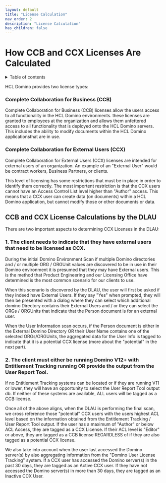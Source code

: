 ```yaml
---
layout: default
title: "License Calculation"
nav_order: 2
description: "License Calculation"
has_children: false
---
```


<h1>How CCB and CCX Licenses Are Calculated</h1>

<details close markdown="block">
  <summary>
    Table of contents
  </summary>
  {: .text-delta }
1. TOC
{:toc}
</details>

HCL Domino provides two license types:

### Complete Collaboration for Business (CCB)

Complete Collaboration for Business (CCB) licenses allow the users access to all functionality in the HCL Domino environments. these licenses are granted to employees at the organization and allows them unfettered access to all functionality that is deployed onto the HCL Domino servers. This includes the ability to modify documents within the HCL Domino applicationsthat are in use.

### Complete Collaboration for External Users (CCX)

Complete Collaboration for External Users (CCX) licenses are intended for external users of an organization. An example of an "External User" would be contract workers, Business Partners, or clients. 

This level of licensing has some restrictions that must be in place in order to identify them correctly. The most importent restriction is that the CCX users cannot have an Access Control List level higher than "Author" access. This means that a CCX user can create data (on documents) within a HCL Domino application, but cannot modify those or other documents or data.

## CCB and CCX License Calculations by the DLAU
There are two important aspects to determining CCX Licenses in the DLAU:

### 1. The client needs to indicate that they have external users that need to be licensed as CCX.

During the initial Domino Environment Scan if multiple Domino directories and / or multiple ORG / ORGUnit values are discovered to be in use in their Domino environment it is presumed that they may have External users. This is the method that Product Engineering and our Licensing Office have determined is the most common scenario for our clients to use.


When this scenario is discovered by the DLAU, the user will first be asked if they indeed have External Users. If they say "Yes" when prompted, they will then be presented with a dialog where they can select which additional domino Directory contains their External Users and / or they can select the ORGs / ORGUnits that indicate that the Person document is for an external user.


When the User Information scan occurs, if the Person document is either in the External Domino Directory OR their User Name contains one of the selected ORGs/ORGUnits, the aggregated data for the User Info is tagged to indicate that it is a potential CCX license (more about the "potential" in the next part).


### 2. The client must either be running Domino V12+ with Entitlement Tracking running OR provide the output from the User Report Tool. 

If no Entitlement Tracking systems can be located or if they are running V11 or lower, they will have an opportunity to select the User Report Tool output db. If neither of these systems are available, ALL users will be tagged as a CCB license.

Once all of the above aligns, when the DLAU is performing the final scan, we cross reference those "potential" CCX users with the users highest ACL level based on the information obtained from the Entitlement Tracking / User Report Tool output. If the user has a maximum of "Author" or below ACL Access, they are tagged as a CCX License. If their ACL level is "Editor" or above, they are tagged as a CCB license REGARDLESS of if they are also tagged as a potential CCX license.

We also take into account when the user last accessed the Domino server(s) by also aggregating information from the "Domino User License Tracking" system. If a CCX user has accessed the Domino server(s) in the past 30 days, they are tagged as an Active CCX user. If they have not accessed the Domino server(s) in more than 30 days, they are tagged as an Inactive CCX User.

 
